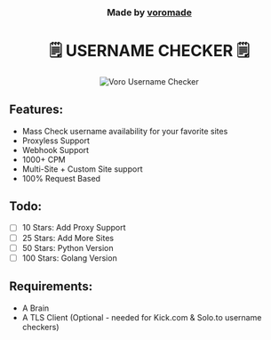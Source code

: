 <h3 align="center">
  Made by <a href="https://github.com/voromade">voromade</a>
</h3>

<h1 align="center">🗒️ USERNAME CHECKER 🗒️</h1>

<p align="center">
  <img src="https://media.discordapp.net/attachments/1133317136673165312/1173531562252447764/image.png?ex=65644b6f&is=6551d66f&hm=e796f803ea10978e97319a7afcca97a5ef48023f5b0a6c372d7f1fb842fb698f&=&width=1215&height=647" alt="Voro Username Checker">
</p>

## Features:

- Mass Check username availability for your favorite sites
- Proxyless Support
- Webhook Support
- 1000+ CPM
- Multi-Site + Custom Site support
- 100% Request Based

## Todo:

- [ ] 10 Stars: Add Proxy Support
- [ ] 25 Stars: Add More Sites
- [ ] 50 Stars: Python Version
- [ ] 100 Stars: Golang Version

## Requirements:

- A Brain
- A TLS Client (Optional - needed for Kick.com & Solo.to username checkers)
